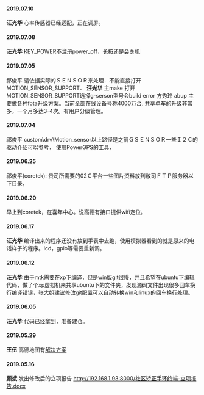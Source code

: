 
#### 2019.07.10
**汪光华**  心率传感器已经适配，正在调屏。
#### 2019.07.08
**汪光华**  KEY_POWER不注册power_off，长按还是会关机
#### 2019.07.05
祁俊平  请依据实际的ＳＥＮＳＯＲ来处理．不能直接打开MOTION_SENSOR_SUPPORT．
**汪光华**  主make 打开MOTION_SENSOR_SUPPORT选择g-serson型号会build error
方秀玲 abup 主要做各种fota升级方案。当前全部在线设备号称4000万台, 共享单车的升级非常多，一个月多达3-4次。有用户分级管理。
#### 2019.07.04
祁俊平 custom\drv\Motion_sensor以上路径是之前ＧＳＥＮＳＯＲ一些Ｉ２Ｃ的驱动介绍可以参考．
使用PowerGPS的工具．
#### 2019.06.25
祁俊平(coretek): 贵司所需要的02Ｃ平台一些图片资料放到敝司ＦＴＰ服务器以下目录，
#### 2019.06.20
早上到coretek，在喜年中心。说高德有接口提供wifi定位。
#### 2019.06.17
**汪光华**  编译出来的程序还没有放到手表中去跑，使用模拟器看到的就是原来的电话样子的程序。lcd，gpio等需要重新调。
#### 2019.06.12
**汪光华**  由于mtk需要在xp下编译，但是win版git很慢，并且希望在ubuntu下编辑代码，做了个xp虚拟机来共享ubuntu下的文件夹，发现源码文件出现很多回车换行编译错误，张大姐建议修改git配置可以自动转换win和linux的回车换行处理。
#### 2019.06.05
**汪光华**  代码已经拿到，准备建仓。
#### 2019.05.29
**王伍**  高德地图有[解决方案](https://lbs.amap.com/smart/smarthard) 
#### 2019.05.16
**颜斌** 发出修改后的立项报告 http://192.168.1.93:8000/社区矫正手环终端-立项报告.docx  